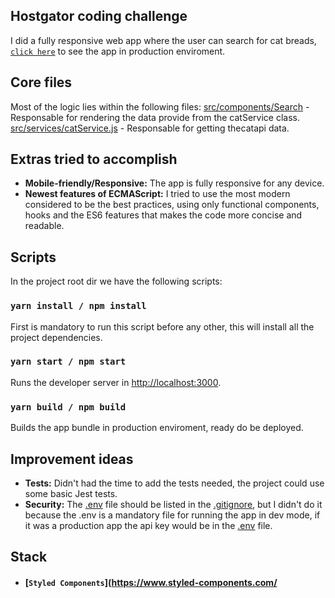 
## Hostgator coding challenge

I did a fully responsive web app where the user can search for cat breads, [`click here`](https://www.hostgatos-redux.netlify.com/) to see the app in production enviroment.

## Core files

Most of the logic lies within the following files:
[src/components/Search](https://github.com/gfsd3v/hostgatos-redux/blob/master/src/components/Search/index.js) - Responsable for rendering the data provide from the catService class.
[src/services/catService.js](https://github.com/gfsd3v/hostgatos-redux/blob/master/src/services/catService.js) - Responsable for getting thecatapi data.

## Extras tried to accomplish

- **Mobile-friendly/Responsive:** The app is fully responsive for any device.
- **Newest features of ECMAScript:** I tried to use the most modern considered to be the best practices, using only functional components, hooks and the ES6 features that makes the code more concise and readable.
  
## Scripts

In the project root dir we have the following scripts:

### `yarn install / npm install`

First is mandatory to run this script before any other, this will install all the project dependencies.

### `yarn start / npm start`

Runs the developer server in [http://localhost:3000](http://localhost:3000).

### `yarn build / npm build`

Builds the app bundle in production enviroment, ready do be deployed.

## Improvement ideas

- **Tests:** Didn't had the time to add the tests needed, the project could use some
  basic Jest tests.
- **Security:** The [.env](https://github.com/gfsd3v/hostgatos-redux/blob/master/.env) file should be listed in the [.gitignore](https://github.com/gfsd3v/hostgatos-redux/blob/master/.gitignore), but I didn't do it because the .env is a mandatory file for running the app in dev mode, if it was a production app the api key would be in the [.env](https://github.com/gfsd3v/hostgatos-redux/blob/master/.env) file.

## Stack

- #### [`Styled Components`](https://www.styled-components.com/

